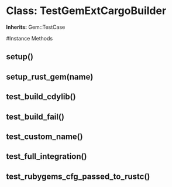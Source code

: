 # Class: TestGemExtCargoBuilder
**Inherits:** Gem::TestCase
    




#Instance Methods
## setup() [](#method-i-setup)

## setup_rust_gem(name) [](#method-i-setup_rust_gem)

## test_build_cdylib() [](#method-i-test_build_cdylib)

## test_build_fail() [](#method-i-test_build_fail)

## test_custom_name() [](#method-i-test_custom_name)

## test_full_integration() [](#method-i-test_full_integration)

## test_rubygems_cfg_passed_to_rustc() [](#method-i-test_rubygems_cfg_passed_to_rustc)

